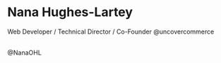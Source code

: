 # Nana Hughes-Lartey # 
Web Developer / Technical Director / Co-Founder @uncovercommerce<br>
<br>

@NanaOHL <br>


